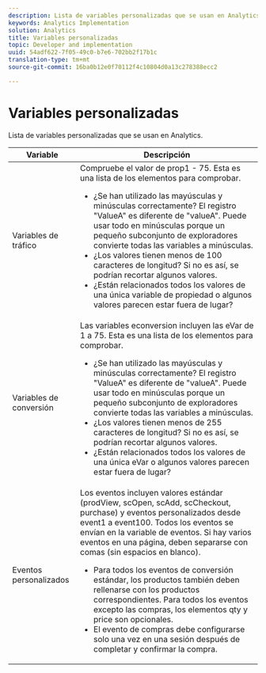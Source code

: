 ```yaml
---
description: Lista de variables personalizadas que se usan en Analytics.
keywords: Analytics Implementation
solution: Analytics
title: Variables personalizadas
topic: Developer and implementation
uuid: 54adf622-7f05-49c0-b7e6-702bb2f17b1c
translation-type: tm+mt
source-git-commit: 16ba0b12e0f70112f4c10804d0a13c278388ecc2

---
```



# Variables personalizadas

Lista de variables personalizadas que se usan en Analytics.

<table id="table_E8C7871F63F648A59644638FB56BD0E1"> 
 <thead> 
  <tr> 
   <th class="entry"> Variable </th> 
   <th class="entry"> Descripción </th> 
  </tr> 
 </thead>
 <tbody> 
  <tr> 
   <td> Variables de tráfico </td> 
   <td> Compruebe el valor de prop1 - 75. Esta es una lista de los elementos para comprobar.
    <ul id="ul_0EE2D50BA90F4F21BD63268A5082F980"> 
     <li id="li_A6E4D66E8A03400491A26A08E4945908">¿Se han utilizado las mayúsculas y minúsculas correctamente? El registro "ValueA" es diferente de "valueA". Puede usar todo en minúsculas porque un pequeño subconjunto de exploradores convierte todas las variables a minúsculas. </li> 
     <li id="li_65CBFB908E7B4ED5AF9518FE5B58D4E2">¿Los valores tienen menos de 100 caracteres de longitud? Si no es así, se podrían recortar algunos valores. </li> 
     <li id="li_CC506D114AFE44699D89AB84BBCCEBFC"> ¿Están relacionados todos los valores de una única variable de propiedad o algunos valores parecen estar fuera de lugar? </li> 
    </ul> </td> 
  </tr> 
  <tr> 
   <td> Variables de conversión </td> 
   <td> Las variables <span class="wintitle">econversion</span> incluyen las eVar de 1 a 75. Esta es una lista de los elementos para comprobar.
    <ul id="ul_CA10C5B9F24B4C49A64CA84A9DCE8E63"> 
     <li id="li_8CCD92F3AD5E49EBA91C9B008DA47016">¿Se han utilizado las mayúsculas y minúsculas correctamente? El registro "ValueA" es diferente de "valueA". Puede usar todo en minúsculas porque un pequeño subconjunto de exploradores convierte todas las variables a minúsculas. </li> 
     <li id="li_5B6FDEDB2C32409AA59D6BB0DF2346CB">¿Los valores tienen menos de 255 caracteres de longitud? Si no es así, se podrían recortar algunos valores. </li> 
     <li id="li_C31AFBAC99D84E96A1244E795CE7765D">¿Están relacionados todos los valores de una única eVar o algunos valores parecen estar fuera de lugar? </li> 
    </ul> </td> 
  </tr> 
  <tr> 
   <td> Eventos personalizados </td> 
   <td> Los eventos incluyen valores estándar (<span class="wintitle">prodView</span>, <span class="wintitle">scOpen</span>, <span class="wintitle">scAdd</span>, <span class="wintitle">scCheckout</span>, <span class="wintitle">purchase</span>) y eventos personalizados desde event1 a event100. Todos los eventos se envían en la variable de eventos. Si hay varios eventos en una página, deben separarse con comas (sin espacios en blanco).
    <ul id="ul_2213CC9DE892433FAF6FC1F5A2B841B4"> 
     <li id="li_15E31A9FF1654DFA93C158F422B9EAE3">Para todos los eventos de conversión estándar, los productos también deben rellenarse con los productos correspondientes. Para todos los eventos excepto las compras, los elementos qty y price son opcionales. </li> 
     <li id="li_03ED9AAC45DA47A58AB482E2CEBF5108">El evento de <span class="wintitle">compras</span> debe configurarse solo una vez en una sesión después de completar y confirmar la compra. </li> 
    </ul> </td> 
  </tr> 
 </tbody> 
</table>

